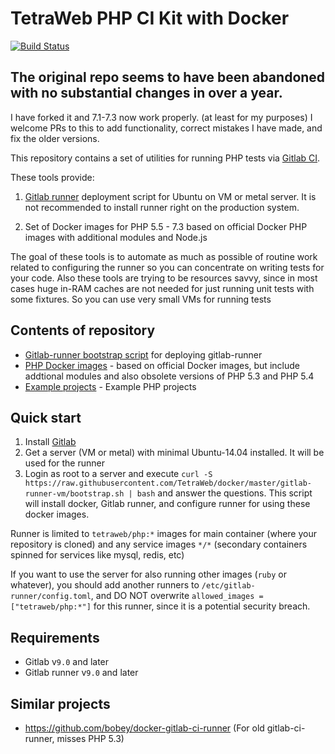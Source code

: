 # TetraWeb PHP CI Kit with Docker

[![Build Status](https://travis-ci.org/TetraWeb/docker.svg?branch=master)](https://travis-ci.org/TetraWeb/docker)

## The original repo seems to have been abandoned with no substantial changes in over a year. 

I have forked it and 7.1-7.3 now work properly. (at least for my purposes) I welcome PRs to this to add functionality, correct mistakes I have made, and fix the older versions.

This repository contains a set of utilities for running PHP tests via [Gitlab CI](https://about.gitlab.com/gitlab-ci/).

These tools provide:

1. [Gitlab runner](https://gitlab.com/gitlab-org/gitlab-ci-multi-runner) deployment script for Ubuntu on VM or metal server. It is not recommended to install runner right on the production system.

2. Set of Docker images for PHP 5.5 - 7.3 based on official Docker PHP images with additional modules and Node.js

The goal of these tools is to automate as much as possible of routine work related to configuring the runner so you can concentrate on writing tests for your code.
Also these tools are trying to be resources savvy, since in most cases huge in-RAM caches are not needed for just running unit tests with some fixtures. So you can use very small VMs for running tests

## Contents of repository
 - [Gitlab-runner bootstrap script](https://github.com/TetraWeb/docker/tree/master/gitlab-runner-vm) for deploying gitlab-runner
 - [PHP Docker images](https://github.com/TetraWeb/docker/tree/master/php) - based on official Docker images, but include addtional modules and also obsolete versions of PHP 5.3 and PHP 5.4
 - [Example projects](https://github.com/TetraWeb/docker/tree/master/examples) - Example PHP projects

## Quick start

1. Install [Gitlab](https://about.gitlab.com/)
1. Get a server (VM or metal) with minimal Ubuntu-14.04 installed. It will be used for the runner
1. Login as root to a server and execute `curl -S https://raw.githubusercontent.com/TetraWeb/docker/master/gitlab-runner-vm/bootstrap.sh | bash` and answer the questions. This script will install docker, Gitlab runner, and configure runner for using these docker images.

Runner is limited to `tetraweb/php:*` images for main container (where your repository is cloned) and any service images `*/*` (secondary containers spinned for services like mysql, redis, etc)

If you want to use the server for also running other images (`ruby` or whatever), you should add another runners to `/etc/gitlab-runner/config.toml`, and DO NOT overwrite `allowed_images = ["tetraweb/php:*"]` for this runner, since it is a potential security breach.

## Requirements
 - Gitlab v`9.0` and later
 - Gitlab runner v`9.0` and later

## Similar projects
 - https://github.com/bobey/docker-gitlab-ci-runner (For old gitlab-ci-runner, misses PHP 5.3)

